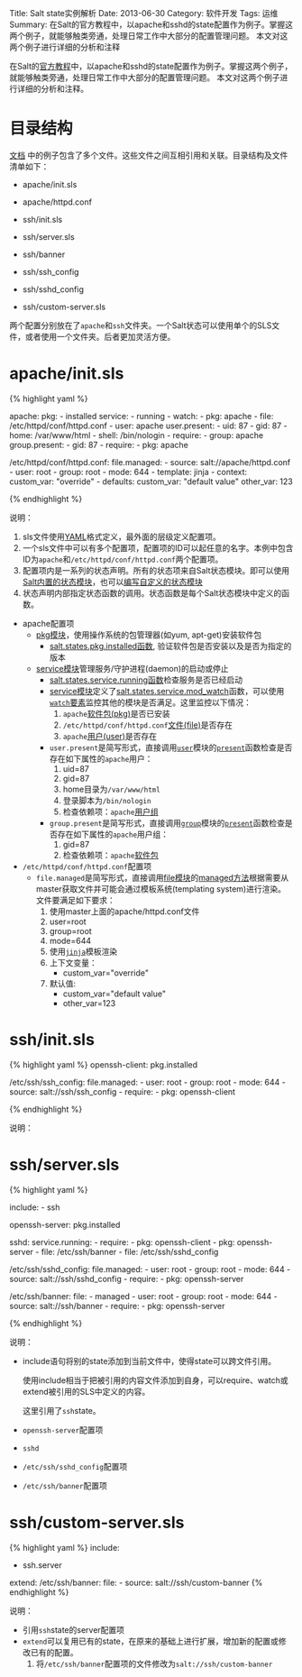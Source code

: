 Title: Salt state实例解析
Date: 2013-06-30
Category: 软件开发
Tags: 运维
Summary:
    在Salt的官方教程中，以apache和sshd的state配置作为例子。掌握这两个例子，就能够触类旁通，处理日常工作中大部分的配置管理问题。
    本文对这两个例子进行详细的分析和注释


在Salt的[官方教程](http://salt.readthedocs.org/en/latest/topics/tutorials/starting_states.html)中，以apache和sshd的state配置作为例子。掌握这两个例子，就能够触类旁通，处理日常工作中大部分的配置管理问题。
本文对这两个例子进行详细的分析和注释。


# 目录结构

[文档](http://salt.readthedocs.org/en/latest/topics/tutorials/starting_states.html)
中的例子包含了多个文件。这些文件之间互相引用和关联。目录结构及文件清单如下：

- apache/init.sls
- apache/httpd.conf

- ssh/init.sls
- ssh/server.sls
- ssh/banner
- ssh/ssh_config
- ssh/sshd_config
- ssh/custom-server.sls

两个配置分别放在了`apache`和`ssh`文件夹。一个Salt状态可以使用单个的SLS文件，或者使用一个文件夹。后者更加灵活方便。

# apache/init.sls

{% highlight yaml %}

 apache:
    pkg:
      - installed
    service:
      - running
      - watch:
        - pkg: apache
        - file: /etc/httpd/conf/httpd.conf
        - user: apache
    user.present:
      - uid: 87
      - gid: 87
      - home: /var/www/html
      - shell: /bin/nologin
      - require:
        - group: apache
    group.present:
      - gid: 87
      - require:
        - pkg: apache

  /etc/httpd/conf/httpd.conf:
    file.managed:
      - source: salt://apache/httpd.conf
      - user: root
      - group: root
      - mode: 644
      - template: jinja
      - context:
        custom_var: "override"
      - defaults:
        custom_var: "default value"
        other_var: 123

{% endhighlight %}

说明：

1. sls文件使用[YAML](http://yaml.org/spec/1.1/)格式定义，最外面的层级定义配置项。
2. 一个sls文件中可以有多个配置项，配置项的ID可以起任意的名字。本例中包含ID为`apache`和`/etc/httpd/conf/httpd.conf`两个配置项。
3. 配置项内是一系列的状态声明。所有的状态项来自Salt状态模块。即可以使用[Salt内置的状态模块](http://docs.saltstack.com/ref/states/all/index.html)，也可以[编写自定义的状态模块](http://docs.saltstack.com/ref/states/writing.html)
4. 状态声明内部指定状态函数的调用。状态函数是每个Salt状态模块中定义的函数。


- apache配置项
  + [pkg模块](http://docs.saltstack.com/ref/states/all/salt.states.pkg.html#module-salt.states.pkg)，使用操作系统的包管理器(如yum, apt-get)安装软件包
    * [salt.states.pkg.installed函数](http://docs.saltstack.com/ref/states/all/salt.states.pkg.html#salt.states.pkg.installed), 验证软件包是否安装以及是否为指定的版本
  + [service模块](http://docs.saltstack.com/ref/states/all/salt.states.service.html#module-salt.states.service)管理服务/守护进程(daemon)的启动或停止
    * [salt.states.service.running函数](http://docs.saltstack.com/ref/states/all/salt.states.service.html#salt.states.service.running)检查服务是否已经启动
    * [service模块](http://docs.saltstack.com/ref/states/all/salt.states.service.html#module-salt.states.service)定义了[salt.states.service.mod_watch](http://docs.saltstack.com/ref/states/all/salt.states.service.html#salt.states.service.mod_watch)函数，可以使用[`watch`要素](http://docs.saltstack.com/ref/states/ordering.html#the-watch-requisite)监控其他的模块是否满足。这里监控以下情况：
      1. `apache`[软件包(pkg)](http://docs.saltstack.com/ref/states/all/salt.states.pkg.html#module-salt.states.pkg)是否已安装
      2. `/etc/httpd/conf/httpd.conf`[文件(file)](http://docs.saltstack.com/ref/states/all/salt.states.file.html#module-salt.states.file)是否存在
      3. `apache`[用户(user)](http://docs.saltstack.com/ref/states/all/salt.states.user.html#module-salt.states.user)是否存在
    * `user.present`是简写形式，直接调用[`user`](http://docs.saltstack.com/ref/states/all/salt.states.user.html#module-salt.states.user)模块的[`present`](http://docs.saltstack.com/ref/states/all/salt.states.user.html#salt.states.user.present)函数检查是否存在如下属性的`apache`用户：
      1. uid=87
      2. gid=87
      3. home目录为`/var/www/html`
      4. 登录脚本为`/bin/nologin`
      5. 检查依赖项：`apache`[用户组](http://docs.saltstack.com/ref/states/all/salt.states.group.html#module-salt.states.group)
    * `group.present`是简写形式，直接调用[`group`](http://docs.saltstack.com/ref/states/all/salt.states.group.html#module-salt.states.group)模块的[`present`](http://docs.saltstack.com/ref/states/all/salt.states.group.html#salt.states.group.present)函数检查是否存在如下属性的`apache`用户组：
      1. gid=87
      2. 检查依赖项：`apache`[软件包](http://docs.saltstack.com/ref/states/all/salt.states.pkg.html#module-salt.states.pkg)
- `/etc/httpd/conf/httpd.conf`配置项
  + `file.managed`是简写形式，直接调用[file模块](http://docs.saltstack.com/ref/states/all/salt.states.file.html#module-salt.states.file)的[managed方法](http://docs.saltstack.com/ref/states/all/salt.states.file.html#salt.states.file.managed)根据需要从master获取文件并可能会通过模板系统(templating system)进行渲染。文件要满足如下要求：
    1. 使用master上面的apache/httpd.conf文件
    2. user=root
    3. group=root
    4. mode=644
    5. 使用[`jinja`](http://jinja.pocoo.org/)模板渲染
    6. 上下文变量：
       * custom_var="override"
    7. 默认值:
       * custom_var="default value"
       * other_var=123

# ssh/init.sls

{% highlight yaml %}
 openssh-client:
    pkg.installed

  /etc/ssh/ssh_config:
    file.managed:
      - user: root
      - group: root
      - mode: 644
      - source: salt://ssh/ssh_config
      - require:
        - pkg: openssh-client

{% endhighlight %}

说明：


# ssh/server.sls

{% highlight yaml %}

 include:
    - ssh

 openssh-server:
   pkg.installed

 sshd:
   service.running:
     - require:
       - pkg: openssh-client
       - pkg: openssh-server
       - file: /etc/ssh/banner
       - file: /etc/ssh/sshd_config

 /etc/ssh/sshd_config:
   file.managed:
     - user: root
     - group: root
     - mode: 644
     - source: salt://ssh/sshd_config
     - require:
       - pkg: openssh-server

 /etc/ssh/banner:
   file:
     - managed
     - user: root
     - group: root
     - mode: 644
     - source: salt://ssh/banner
     - require:
       - pkg: openssh-server

{% endhighlight %}

说明：

- include语句将别的state添加到当前文件中，使得state可以跨文件引用。

  使用include相当于把被引用的内容文件添加到自身，可以require、watch或extend被引用的SLS中定义的内容。

  这里引用了`ssh`state。

- `openssh-server`配置项
- `sshd`
- `/etc/ssh/sshd_config`配置项
- `/etc/ssh/banner`配置项

# ssh/custom-server.sls

{% highlight yaml %}
 include:
   - ssh.server

 extend:
   /etc/ssh/banner:
     file:
       - source: salt://ssh/custom-banner
{% endhighlight %}

说明：

- 引用`ssh`state的server配置项
- `extend`可以复用已有的state，在原来的基础上进行扩展，增加新的配置或修改已有的配置。
  1. 将`/etc/ssh/banner`配置项的文件修改为`salt://ssh/custom-banner`

